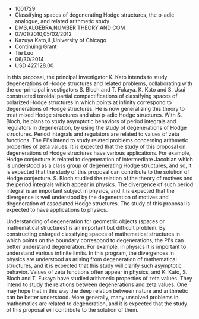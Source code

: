 
* 1001729
* Classifying spaces of degenerating Hodge structures, the p-adic analogue, and related arithmetic study
* DMS,ALGEBRA,NUMBER THEORY,AND COM
* 07/01/2010,05/02/2012
* Kazuya Kato,IL,University of Chicago
* Continuing Grant
* Tie Luo
* 06/30/2014
* USD 427,128.00

In this proposal, the principal investigator K. Kato intends to study
degenerations of Hodge structures and related problems, collaborating with the
co-principal investigators S. Bloch and T. Fukaya. K. Kato and S. Usui
constructed toroidal partial compactifications of classifying spaces of
polarized Hodge structures in which points at infinity correspond to
degenerations of Hodge structures. He is now generalizing this theory to treat
mixed Hodge structures and also p-adic Hodge structures. With S. Bloch, he plans
to study asymptotic behaviors of period integrals and regulators in
degeneration, by using the study of degenerations of Hodge structures. Period
integrals and regulators are related to values of zeta functions. The PI's
intend to study related problems concerning arithmetic properties of zeta
values. It is expected that the study of this proposal on degenerations of Hodge
structures have various applications. For example, Hodge conjecture is related
to degeneration of intermediate Jacobian which is understood as a class group of
degenerating Hodge structures, and so, it is expected that the study of this
proposal can contribute to the solution of Hodge conjecture. S. Bloch studied
the relation of the theory of motives and the period integrals which appear in
physics. The divergence of such period integral is an important subject in
physics, and it is expected that the divergence is well understood by the
degeneration of motives and degeneration of associated Hodge structures. The
study of this proposal is expected to have applications to physics.

Understanding of degeneration for geometric objects (spaces or mathematical
structures) is an important but difficult problem. By constructing enlarged
classifying spaces of mathematical structures in which points on the boundary
correspond to degenerations, the PI's can better understand degeneration. For
example, in physics it is important to understand various infinite limits. In
this program, the divergences in physics are understood as arising from
degeneration of mathematical structures, and it is expected that this study will
clarify such asymptotic behavior. Values of zeta functions often appear in
physics, and K. Kato, S. Bloch and T. Fukaya have studied arithmetic properties
of zeta values. They intend to study the relations between degenerations and
zeta values. One may hope that in this way the deep relation between nature and
arithmetic can be better understood. More generally, many unsolved problems in
mathematics are related to degeneration, and it is expected that the study of
this proposal will contribute to the solution of them.
